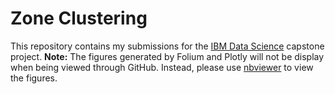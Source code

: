 # Zone Clustering
This repository contains my submissions for the [IBM Data Science](https://www.coursera.org/professional-certificates/ibm-data-science) capstone project.
**Note:** The figures generated by Folium and Plotly will not be display when being viewed through GitHub. Instead, please use [nbviewer](https://nbviewer.org/) to view the figures.
